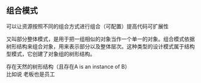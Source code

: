 ## 组合模式  
可以让资源按照不同的组合方式进行组合（可配置）提高代码可扩展性

又叫部分整体模式，是用于把一组相似的对象当作一个单一的对象。组合模式依据树形结构来组合对象，用来表示部分以及整体层次。这种类型的设计模式属于结构型模式，它创建了对象组的树形结构。  

存在天然的树形结构（且存在A is an instance of B）  
比如说 老板也是员工